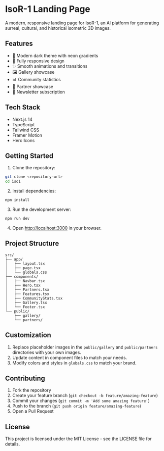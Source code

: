 # IsoR-1 Landing Page

A modern, responsive landing page for IsoR-1, an AI platform for generating surreal, cultural, and historical isometric 3D images.

## Features

- 🎨 Modern dark theme with neon gradients
- 📱 Fully responsive design
- ✨ Smooth animations and transitions
- 🖼️ Gallery showcase
- 📊 Community statistics
- 🤝 Partner showcase
- 📧 Newsletter subscription

## Tech Stack

- Next.js 14
- TypeScript
- Tailwind CSS
- Framer Motion
- Hero Icons

## Getting Started

1. Clone the repository:
```bash
git clone <repository-url>
cd iso1
```

2. Install dependencies:
```bash
npm install
```

3. Run the development server:
```bash
npm run dev
```

4. Open [http://localhost:3000](http://localhost:3000) in your browser.

## Project Structure

```
src/
├── app/
│   ├── layout.tsx
│   ├── page.tsx
│   └── globals.css
├── components/
│   ├── Navbar.tsx
│   ├── Hero.tsx
│   ├── Partners.tsx
│   ├── Features.tsx
│   ├── CommunityStats.tsx
│   ├── Gallery.tsx
│   └── Footer.tsx
└── public/
    ├── gallery/
    └── partners/
```

## Customization

1. Replace placeholder images in the `public/gallery` and `public/partners` directories with your own images.
2. Update content in component files to match your needs.
3. Modify colors and styles in `globals.css` to match your brand.

## Contributing

1. Fork the repository
2. Create your feature branch (`git checkout -b feature/amazing-feature`)
3. Commit your changes (`git commit -m 'Add some amazing feature'`)
4. Push to the branch (`git push origin feature/amazing-feature`)
5. Open a Pull Request

## License

This project is licensed under the MIT License - see the LICENSE file for details.
